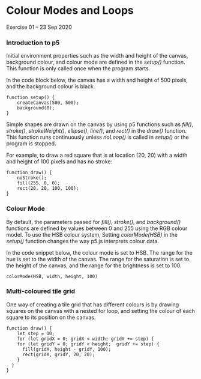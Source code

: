 # Colour Modes and Loops
Exercise 01 – 23 Sep 2020

### Introduction to p5
Initial environment properties such as the width and height of the canvas, background colour, and colour mode are defined in the *setup()* function. This function is only called once when the program starts.

In the code block below, the canvas has a width and height of 500 pixels, and the background colour is black.
```
function setup() {
    createCanvas(500, 500);
    background(0);
}
```

Simple shapes are drawn on the canvas by using p5 functions such as *fill()*, *stroke()*, *strokeWeight()*, *ellipse()*, *line()*, and *rect()* in the *draw()* function. This function runs continuously unless *noLoop()* is called in *setup()* or the program is stopped.

For example, to draw a red square that is at location (20, 20) with a width and height of 100 pixels and has no stroke:
```
function draw() {
    noStroke();
    fill(255, 0, 0);
    rect(20, 20, 100, 100);
}
```

### Colour Mode
By default, the parameters passed for *fill()*, *stroke()*, and *background()* functions are defined by values between 0 and 255 using the RGB colour model. To use the HSB colour system, Setting *colorMode(HSB)* in the *setup()* function changes the way p5.js interprets colour data.

In the code snippet below, the colour mode is set to HSB. The range for the hue is set to the width of the canvas. The range for the saturation is set to the height of the canvas, and the range for the brightness is set to 100.

`colorMode(HSB, width, height, 100)`

### Multi-coloured tile grid
One way of creating a tile grid that has different colours is by drawing squares on the canvas with a nested for loop, and setting the colour of each square to its position on the canvas.

```
function draw() {
    let step = 10;
    for (let gridX = 0; gridX < width; gridX += step) {
    for (let gridY = 0; gridY < height;  gridY += step) {
      fill(gridX, height - gridY, 100);
      rect(gridX, gridY, 20, 20);
    }
  }
}
```